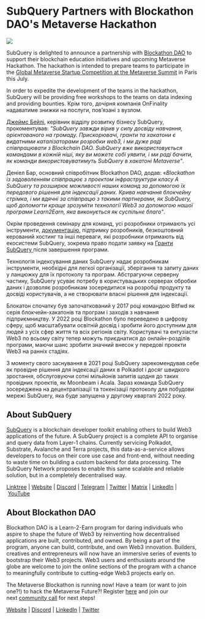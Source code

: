 # SubQuery Partners with Blockathon DAO's Metaverse Hackathon

![](https://miro.medium.com/max/1400/1*ROmTqzpmfmdW_gsBKQQrGQ.png)

SubQuery is delighted to announce a partnership with [Blockathon DAO](https://blockathon.xyz/) to support their blockchain education initiatives and upcoming Metaverse Hackathon. The hackathon is intended to prepare teams to participate in the [Global Metaverse Startup Competition at the Metaverse Summit](https://www.metaverse-summit.org/) in Paris this July.

In order to expedite the development of the teams in the hackathon, SubQuery will be providing free workshops to the teams on data indexing and providing bounties. Крім того, дочірня компанія OnFinality надаватиме знижки на послуги, пов’язані з вузлом.

[Джеймс Бейлі](https://twitter.com/jamesabayly), керівник відділу розвитку бізнесу SubQuery, прокоментував: *"SubQuery завжди вірив у силу досвіду навчання, орієнтованого на громаду. Прискорювачі, гранти та хакатони є видатними каталізаторами розробки web3, і ми дуже раді співпрацювати з Blockchain DAO. SubQuery вже використовується командами в кожній ніші, яку ви можете собі уявити, і ми раді бачити, як команди використовуватимуть SubQuery в хакатоні Metaverse"*.

Деніел Бар, основний співробітник Blockathon DAO, додав: «*Blockathon із задоволенням співпрацює з проектом інфраструктури класу A SubQuery та розширює можливості наших команд за допомогою їх передового рішення для індексації даних. Крива навчання блокчейну стрімка, і ми вдячні за співпрацю з такими партнерами, як SubQuery, щоб допомогти краще зрозуміти технології Web3 за допомогою нашої програми Learn2Earn, яка виконується як суспільне благо"*.

Окрім проведення семінару для команд, усі розробники отримають усі інструменти, [документацію](https://doc.subquery.network/), підтримку розробників, безкоштовний керований хостинг та інші переваги, які розробники отримають від екосистеми SubQuery, зокрема право подати заявку на [Гранти SubQuery ](https://subquery.network/grants) після завершення програми.

Технологія індексування даних SubQuery надає розробникам інструменти, необхідні для легкої організації, зберігання та запиту даних у ланцюжку для їх протоколу та програм. Абстрагуючи серверну частину, SubQuery усуває потребу в користувацьких серверах обробки даних і дозволяє розробникам зосередитися на розробці продукту та досвіді користувачів, а не створювати власні рішення для індексації.

Блокатон спочатку був започаткований у 2017 році командою Bitfwd як серія блокчейн-хакатонів та програм і заходів з навчання підприємництву. У 2022 році Blockathon було переведено в цифрову сферу, щоб масштабувати освітній досвід і зробити його доступним для людей з усіх сфер життя та всіх регіонів світу. Користувачі та ентузіасти Web3 по всьому світу тепер можуть приєднатися до онлайн-розділів програми, маючи шанс зробити значний внесок у передові проекти Web3 на ранніх стадіях.

З моменту свого заснування в 2021 році SubQuery зарекомендував себе як провідне рішення для індексації даних в Polkadot і досяг швидкого зростання, обслуговуючи сотні мільйонів запитів щодня до таких провідних проектів, як Moonbeam і Acala. Зараз команда SubQuery зосереджена на децентралізації та токенізації протоколу для побудови мережі SubQuery, яка буде запущена у другому кварталі 2022 року.

## About SubQuery

[SubQuery](https://subquery.network/) is a blockchain developer toolkit enabling others to build Web3 applications of the future. A SubQuery project is a complete API to organise and query data from Layer-1 chains. Currently servicing Polkadot, Substrate, Avalanche and Terra projects, this data-as-a-service allows developers to focus on their core use case and front-end, without needing to waste time on building a custom backend for data processing. The SubQuery Network proposes to enable this same scalable and reliable solution, but in a completely decentralised way.

​​[Linktree](https://linktr.ee/subquerynetwork) | [Website](https://subquery.network/) | [Discord](https://discord.com/invite/78zg8aBSMG) | [Telegram](https://t.me/subquerynetwork) | [Twitter](https://twitter.com/subquerynetwork) | [Matrix](https://matrix.to/#/#subquery:matrix.org) | [LinkedIn](https://www.linkedin.com/company/subquery) | [YouTube](https://www.youtube.com/channel/UCi1a6NUUjegcLHDFLr7CqLw)

## About Blockathon DAO

Blockathon DAO is a Learn-2-Earn program for daring individuals who aspire to shape the future of Web3 by reinventing how decentralised applications are built, contributed, and owned. By being a part of the program, anyone can build, contribute, and own Web3 innovation. Builders, creatives and entrepreneurs will now have an immersive series of events to bootstrap their Web3 projects. Web3 users and enthusiasts around the globe are welcome to join the online sections of the program with a chance to meaningfully contribute to cutting-edge Web3 projects early on.

The Metaverse Blockathon is running now! Have a team (or want to join one?!) to hack the Metaverse Future?! Register [here](https://forms.gle/CK62i8PPLUQ9LxTJ7) and join our next [community call](https://calendar.google.com/event?action=TEMPLATE&tmeid=YjZ0MDY1ODNoYnNqdTkzazYzZW5tZzJpOHMgdGVhbUBibG9ja2F0aG9uLnh5eg&tmsrc=team%40blockathon.xyz) for next steps!

[Website](https://blockathon.xyz/) | [Discord](https://discord.com/invite/gc5yvrEZyd) | [LinkedIn](https://www.linkedin.com/company/blockathon-dao/) | [Twitter](https://twitter.com/blockathon_dao)

